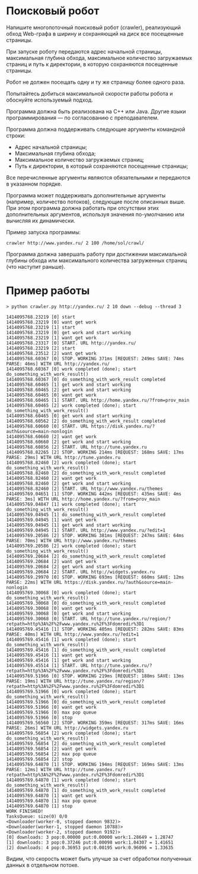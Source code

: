 # Поисковый робот #
 
Напишите многопоточный поисковый робот (crawler), реализующий обход Web-графа в ширину и сохраняющий на диск все посещенные страницы.
 
При запуске роботу передаются адрес начальной страницы, максимальная глубина обхода, максимальное количество загружаемых страниц и путь к директории, в которую сохраняются посещенные страницы.
 
Робот не должен посещать одну и ту же страницу более одного раза.
 
Попытайтесь добиться максимальной скорости работы робота и обоснуйте используемый подход.
 
Программа должна быть реализована на C++ или Java. Другие языки программирования — по согласованию с преподавателем.
 
Программа должна поддерживать следующие аргументы командной строки:
 - Адрес начальной страницы;
 - Максимальная глубина обхода;
 - Максимальное количество загружаемых страниц;
 - Путь к директории, в который сохраняются посещенные страницы;
 
Все перечисленные аргументы являются обязательными и передаются в указанном порядке.
 
Программа может поддерживать дополнительные аргументы (например, количество потоков), следующие после описанных выше. При этом программа должна работать при отсутствии этих дополнительных аргументов, используя значения по-умолчанию или вычисляя их динамически.

Пример запуска программы:
    
    crawler http://www.yandex.ru/ 2 100 /home/sol/crawl/
 
Программа должна завершать работу при достижении максимальной глубины обхода или максимального количества загруженных страниц (что наступит раньше).

# Пример работы #
    
    > python crawler.py http://yandex.ru/ 2 10 down --debug --thread 3
    
    1414095768.23219 [0] start
    1414095768.23219 [0] want get work
    1414095768.23219 [1] start
    1414095768.23219 [0] get work and start working
    1414095768.23219 [1] want get work
    1414095768.23317 [0] START. URL http://yandex.ru/
    1414095768.23219 [2] start
    1414095768.23512 [2] want get work
    1414095768.60367 [0] STOP. WORKING 371ms [REQUEST: 249ms SAVE: 74ms PARSE: 46ms] WITH URL http://yandex.ru/
    1414095768.60367 [0] work completed (done); start do_something_with_work_result()
    1414095768.60367 [0] do_something_with_work_result completed
    1414095768.60465 [1] get work and start working
    1414095768.60465 [2] get work and start working
    1414095768.60465 [0] want get work
    1414095768.60465 [1] START. URL http://home.yandex.ru/?from=prov_main
    1414095768.60465 [2] work completed (done); start do_something_with_work_result()
    1414095768.60465 [0] get work and start working
    1414095768.60562 [2] do_something_with_work_result completed
    1414095768.60660 [0] START. URL https://disk.yandex.ru/?auth&source=main-nonlogin
    1414095768.60660 [2] want get work
    1414095768.60660 [2] get work and start working
    1414095768.60856 [2] START. URL http://tune.yandex.ru
    1414095768.82265 [2] STOP. WORKING 214ms [REQUEST: 168ms SAVE: 17ms PARSE: 29ms] WITH URL http://tune.yandex.ru
    1414095768.82460 [2] work completed (done); start do_something_with_work_result()
    1414095768.82460 [2] do_something_with_work_result completed
    1414095768.82460 [2] want get work
    1414095768.82460 [2] get work and start working
    1414095768.82460 [2] START. URL http://www.yandex.ru/themes
    1414095769.04651 [1] STOP. WORKING 442ms [REQUEST: 435ms SAVE: 4ms PARSE: 3ms] WITH URL http://home.yandex.ru/?from=prov_main
    1414095769.04847 [1] work completed (done); start do_something_with_work_result()
    1414095769.04945 [1] do_something_with_work_result completed
    1414095769.04945 [1] want get work
    1414095769.04945 [1] get work and start working
    1414095769.04945 [1] START. URL http://www.yandex.ru/?edit=1
    1414095769.20586 [2] STOP. WORKING 381ms [REQUEST: 247ms SAVE: 64ms PARSE: 70ms] WITH URL http://www.yandex.ru/themes
    1414095769.20586 [2] work completed (done); start do_something_with_work_result()
    1414095769.20684 [2] do_something_with_work_result completed
    1414095769.20684 [2] want get work
    1414095769.20684 [2] get work and start working
    1414095769.20684 [2] START. URL http://widgets.yandex.ru
    1414095769.29970 [0] STOP. WORKING 693ms [REQUEST: 660ms SAVE: 12ms PARSE: 22ms] WITH URL https://disk.yandex.ru/?auth&source=main-nonlogin
    1414095769.30068 [0] work completed (done); start do_something_with_work_result()
    1414095769.30068 [0] do_something_with_work_result completed
    1414095769.30068 [0] want get work
    1414095769.30068 [0] get work and start working
    1414095769.30068 [0] START. URL http://tune.yandex.ru/region/?retpath=http%3A%2F%2Fwww.yandex.ru%2F%3Fdomredir%3D1
    1414095769.45416 [1] STOP. WORKING 405ms [REQUEST: 282ms SAVE: 83ms PARSE: 40ms] WITH URL http://www.yandex.ru/?edit=1
    1414095769.45416 [1] work completed (done); start do_something_with_work_result()
    1414095769.45416 [1] do_something_with_work_result completed
    1414095769.45416 [1] want get work
    1414095769.45416 [1] get work and start working
    1414095769.45514 [1] START. URL http://tune.yandex.ru/?retpath=http%3A%2F%2Fwww.yandex.ru%2F%3Fdomredir%3D1
    1414095769.51966 [0] STOP. WORKING 219ms [REQUEST: 188ms SAVE: 13ms PARSE: 19ms] WITH URL http://tune.yandex.ru/region/?retpath=http%3A%2F%2Fwww.yandex.ru%2F%3Fdomredir%3D1
    1414095769.51966 [0] work completed (done); start do_something_with_work_result()
    1414095769.51966 [0] do_something_with_work_result completed
    1414095769.51966 [0] want get work
    1414095769.51966 [0] max pop queue
    1414095769.51966 [0] stop
    1414095769.56560 [2] STOP. WORKING 359ms [REQUEST: 317ms SAVE: 16ms PARSE: 26ms] WITH URL http://widgets.yandex.ru
    1414095769.56854 [2] work completed (done); start do_something_with_work_result()
    1414095769.56854 [2] do_something_with_work_result completed
    1414095769.56854 [2] want get work
    1414095769.56854 [2] max pop queue
    1414095769.56854 [2] stop
    1414095769.64870 [1] STOP. WORKING 194ms [REQUEST: 169ms SAVE: 13ms PARSE: 12ms] WITH URL http://tune.yandex.ru/?retpath=http%3A%2F%2Fwww.yandex.ru%2F%3Fdomredir%3D1
    1414095769.64870 [1] work completed (done); start do_something_with_work_result()
    1414095769.64870 [1] do_something_with_work_result completed
    1414095769.64870 [1] want get work
    1414095769.64870 [1] max pop queue
    1414095769.64870 [1] stop
    WORK FINISHED!
    TasksQueue: size(0) 0/0
    <Downloader(worker-0, stopped daemon 9832)>
    <Downloader(worker-1, stopped daemon 10788)>
    <Downloader(worker-2, stopped daemon 9192)>
    [0] downloads: 3 pop:0.00000 put:0.00000 work:1.28649 = 1.28747
    [1] downloads: 3 pop:0.37246 put:0.00098 work:1.04307 = 1.41651
    [2] downloads: 4 pop:0.36953 put:0.00195 work:0.96096 = 1.33635

Видим, что скорость может быть улучше за счет обработки полученных данных в отдельном потоке.
